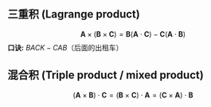 ## 三重积 (Lagrange product)
$$
\boldsymbol {A} \times (\boldsymbol {B} \times \boldsymbol {C}) = \boldsymbol {B} (\boldsymbol {A} \cdot \boldsymbol {C}) - \boldsymbol {C} (\boldsymbol {A} \cdot \boldsymbol {B})
$$
**口诀:** $BACK-CAB$（后面的出租车）

## 混合积 (Triple product / mixed product)
$$
(\boldsymbol A \times \boldsymbol B)\cdot \boldsymbol C = (\boldsymbol B \times \boldsymbol C)\cdot \boldsymbol A = (\boldsymbol C \times \boldsymbol A) \cdot \boldsymbol B
$$


